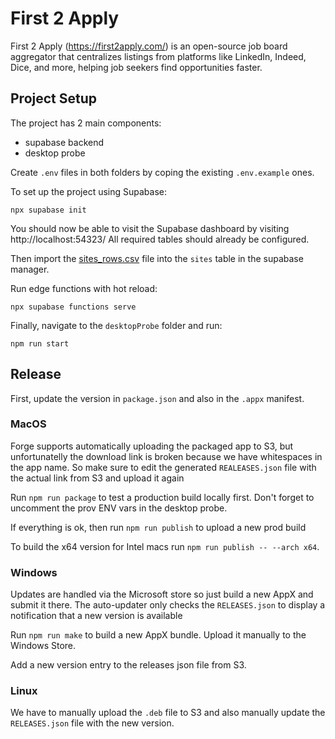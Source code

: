 # First 2 Apply

First 2 Apply (https://first2apply.com/) is an open-source job board aggregator that centralizes listings from platforms like LinkedIn, Indeed, Dice, and more, helping job seekers find opportunities faster.

## Project Setup
The project has 2 main components:
- supabase backend
- desktop probe 

Create `.env` files in both folders by coping the existing `.env.example` ones.

To set up the project using Supabase:
```
npx supabase init
```

You should now be able to visit the Supabase dashboard by visiting http://localhost:54323/
All required tables should already be configured.

Then import the [sites_rows.csv](./supabase/sites_rows.csv) file into the `sites` table in the supabase manager.

Run edge functions with hot reload:
```
npx supabase functions serve
```

Finally, navigate to the `desktopProbe` folder and run:
```
npm run start
```

## Release

First, update the version in `package.json` and also in the `.appx` manifest.

### MacOS
Forge supports automatically uploading the packaged app to S3, but unfortunatelly the download link is broken because we have whitespaces in the app name. So make sure to edit the generated `REALEASES.json` file with the actual link from S3 and upload it again

Run `npm run package` to test a production build locally first. Don't forget to uncomment the prov ENV vars in the desktop probe.

If everything is ok, then run `npm run publish` to upload a new prod build

To build the x64 version for Intel macs run `npm run publish -- --arch x64`.

### Windows
Updates are handled via the Microsoft store so just build a new AppX and submit it there. The auto-updater only checks the `RELEASES.json` to display a notification that a new version is available

Run `npm run make` to build a new AppX bundle. Upload it manually to the Windows Store.

Add a new version entry to the releases json file from S3.

### Linux
We have to manually upload the `.deb` file to S3 and also manually update the `RELEASES.json` file with the new version.
